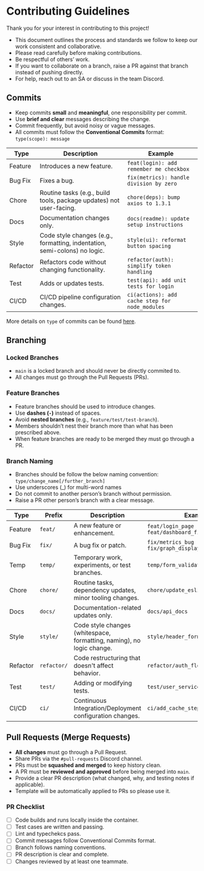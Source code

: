 # Contributing Guidelines

Thank you for your interest in contributing to this project!

- This document outlines the process and standards we follow to keep our work consistent and collaborative.
- Please read carefully before making contributions.
- Be respectful of others’ work.
- If you want to collaborate on a branch, raise a PR against that branch instead of pushing directly.
- For help, reach out to an SA or discuss in the team Discord.

## Commits

- Keep commits **small** and **meaningful**, one responsibility per commit.
- Use **brief and clear** messages describing the change.
- Commit frequently, but avoid noisy or vague messages.
- All commits must follow the **Conventional Commits** format: `type(scope): message`

| Type     | Description                                                               | Example                                        |
| -------- | ------------------------------------------------------------------------- | ---------------------------------------------- |
| Feature  | Introduces a new feature.                                                 | `feat(login): add remember me checkbox`        |
| Bug Fix  | Fixes a bug.                                                              | `fix(metrics): handle division by zero`        |
| Chore    | Routine tasks (e.g., build tools, package updates) not user-facing.       | `chore(deps): bump axios to 1.3.1`             |
| Docs     | Documentation changes only.                                               | `docs(readme): update setup instructions`      |
| Style    | Code style changes (e.g., formatting, indentation, semi-colons) no logic. | `style(ui): reformat button spacing`           |
| Refactor | Refactors code without changing functionality.                            | `refactor(auth): simplify token handling`      |
| Test     | Adds or updates tests.                                                    | `test(api): add unit tests for login`          |
| CI/CD    | CI/CD pipeline configuration changes.                                     | `ci(actions): add cache step for node_modules` |

More details on `type` of commits can be found [here](https://www.conventionalcommits.org/en/v1.0.0/#summary).

## Branching

### Locked Branches

- `main` is a locked branch and should never be directly commited to.
- All changes must go through the Pull Requests (PRs).

### Feature Branches

- Feature branches should be used to introduce changes.
- Use **dashes (`-`)** instead of spaces.
- Avoid **nested branches** (e.g., `feature/test/test-branch`).
- Members shouldn’t nest their branch more than what has been prescribed above.
- When feature branches are ready to be merged they must go through a PR.

### Branch Naming

- Branches should be follow the below naming convention: `type/change_name[/further_branch]`
- Use underscores (\_) for multi-word names
- Do not commit to another person’s branch without permission.
- Raise a PR other person’s branch with a clear message.

| Type     | Prefix      | Description                                                           | Example                                                   |
| -------- | ----------- | --------------------------------------------------------------------- | --------------------------------------------------------- |
| Feature  | `feat/`     | A new feature or enhancement.                                         | `feat/login_page` <br> `feat/dashboard_filter/add_button` |
| Bug Fix  | `fix/`      | A bug fix or patch.                                                   | `fix/metrics_bug` <br> `fix/graph_display/axis_label`     |
| Temp     | `temp/`     | Temporary work, experiments, or test branches.                        | `temp/form_validation`                                    |
| Chore    | `chore/`    | Routine tasks, dependency updates, minor tooling changes.             | `chore/update_eslint`                                     |
| Docs     | `docs/`     | Documentation-related updates only.                                   | `docs/api_docs`                                           |
| Style    | `style/`    | Code style changes (whitespace, formatting, naming), no logic change. | `style/header_formatting`                                 |
| Refactor | `refactor/` | Code restructuring that doesn't affect behavior.                      | `refactor/auth_flow`                                      |
| Test     | `test/`     | Adding or modifying tests.                                            | `test/user_service_tests`                                 |
| CI/CD    | `ci/`       | Continuous Integration/Deployment configuration changes.              | `ci/add_cache_step`                                       |

## Pull Requests (Merge Requests)

- **All changes** must go through a Pull Request.
- Share PRs via the `#pull-requests` Discord channel.
- PRs must be **squashed and merged** to keep history clean.
- A PR must be **reviewed and approved** before being merged into `main`.
- Provide a clear PR description (what changed, why, and testing notes if applicable).
- Template will be automatically applied to PRs so please use it.

### PR Checklist

- [ ] Code builds and runs locally inside the container.
- [ ] Test cases are written and passing.
- [ ] Lint and typechekcs pass.
- [ ] Commit messages follow Conventional Commits format.
- [ ] Branch follows naming conventions.
- [ ] PR description is clear and complete.
- [ ] Changes reviewed by at least one teammate.
